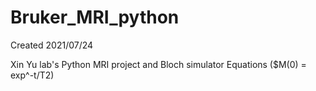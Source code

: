 # Bruker_MRI_python
Created 2021/07/24

Xin Yu lab's Python MRI project and Bloch simulator 
Equations ($M(0) = exp^-t/T2)

